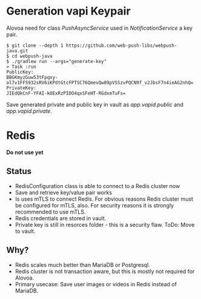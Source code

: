 # Generation vapi Keypair

Alovoa need for class *PushAsyncService* used in *NotificationService* a key pair.

```
$ git clone --depth 1 https://github.com/web-push-libs/webpush-java.git
$ cd webpush-java
$ ./gradlew run --args="generate-key"
> Task :run
PublicKey:
BBGKmyzGuw53tFpqxy-ol7v1FF5932sRV6iKPdtGtcFPTSC76QmevQw89pVSSzvPQCN9f_v2JbsF7n4ieAG2nhQ=
PrivateKey:
JIEdQkCnF-YFAI-kOExRzPIDO4qxSFeHT-RGdxmTuFs=
```

Save generated private and public key in vault as *app.vapid.public* and *app.vapid.private*.

# Redis

**Do not use yet**

## Status

* RedisConfiguration class is able to connect to a Redis cluster now
* Save and retrieve key/value pair works
* Is uses mTLS to connect Redis. For obvious reasons Redis cluster must be configured for mTLS, also. For security reasons it is strongly recommended to use mTLS.
* Redis credentials are stored in vault.
* Private key is still in resorces folder - this is a security flaw. ToDo: Move to vault.

## Why?

* Redis scales much better than MariaDB or Postgresql.
* Redis cluster is not transaction aware, but this is mostly not required for Alovoa.
* Primary usecase: Save user images or videos in Redis instead of MariaDB.
